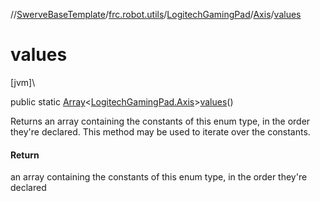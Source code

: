 //[SwerveBaseTemplate](../../../../index.md)/[frc.robot.utils](../../index.md)/[LogitechGamingPad](../index.md)/[Axis](index.md)/[values](values.md)

# values

[jvm]\

public static [Array](https://kotlinlang.org/api/latest/jvm/stdlib/kotlin/-array/index.html)&lt;[LogitechGamingPad.Axis](index.md)&gt;[values](values.md)()

Returns an array containing the constants of this enum type, in the order they're declared. This method may be used to iterate over the constants.

#### Return

an array containing the constants of this enum type, in the order they're declared
